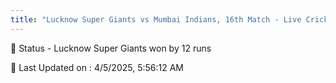 ```yaml
---
title: "Lucknow Super Giants vs Mumbai Indians, 16th Match - Live Cricket Score"
---
```


📑 Status - Lucknow Super Giants won by 12 runs

📝 Last Updated on : 4/5/2025, 5:56:12 AM  

